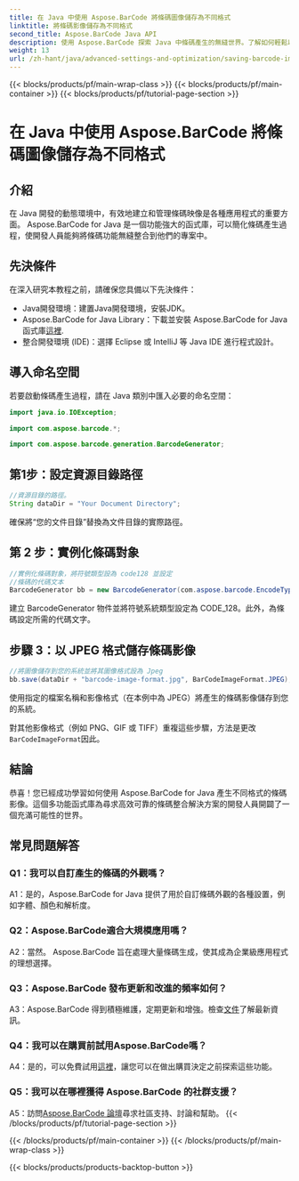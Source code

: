 ```yaml
---
title: 在 Java 中使用 Aspose.BarCode 將條碼圖像儲存為不同格式
linktitle: 將條碼影像儲存為不同格式
second_title: Aspose.BarCode Java API
description: 使用 Aspose.BarCode 探索 Java 中條碼產生的無縫世界。了解如何輕鬆以不同格式儲存條碼影像。
weight: 13
url: /zh-hant/java/advanced-settings-and-optimization/saving-barcode-images-different-formats/
---
```


{{< blocks/products/pf/main-wrap-class >}}
{{< blocks/products/pf/main-container >}}
{{< blocks/products/pf/tutorial-page-section >}}

# 在 Java 中使用 Aspose.BarCode 將條碼圖像儲存為不同格式

## 介紹

在 Java 開發的動態環境中，有效地建立和管理條碼映像是各種應用程式的重要方面。 Aspose.BarCode for Java 是一個功能強大的函式庫，可以簡化條碼產生過程，使開發人員能夠將條碼功能無縫整合到他們的專案中。

## 先決條件

在深入研究本教程之前，請確保您具備以下先決條件：

- Java開發環境：建置Java開發環境，安裝JDK。
-  Aspose.BarCode for Java Library：下載並安裝 Aspose.BarCode for Java 函式庫[這裡](https://releases.aspose.com/barcode/java/).
- 整合開發環境 (IDE)：選擇 Eclipse 或 IntelliJ 等 Java IDE 進行程式設計。

## 導入命名空間

若要啟動條碼產生過程，請在 Java 類別中匯入必要的命名空間：

```java
import java.io.IOException;

import com.aspose.barcode.*;

import com.aspose.barcode.generation.BarcodeGenerator;
```

## 第1步：設定資源目錄路徑

```java
//資源目錄的路徑。
String dataDir = "Your Document Directory";
```

確保將“您的文件目錄”替換為文件目錄的實際路徑。

## 第 2 步：實例化條碼對象

```java
//實例化條碼對象，將符號類型設為 code128 並設定
//條碼的代碼文本
BarcodeGenerator bb = new BarcodeGenerator(com.aspose.barcode.EncodeTypes.CODE_128, "1234567");
```

建立 BarcodeGenerator 物件並將符號系統類型設定為 CODE_128。此外，為條碼設定所需的代碼文字。

## 步驟 3：以 JPEG 格式儲存條碼影像

```java
//將圖像儲存到您的系統並將其圖像格式設為 Jpeg
bb.save(dataDir + "barcode-image-format.jpg", BarCodeImageFormat.JPEG);
```

使用指定的檔案名稱和影像格式（在本例中為 JPEG）將產生的條碼影像儲存到您的系統。

對其他影像格式（例如 PNG、GIF 或 TIFF）重複這些步驟，方法是更改`BarCodeImageFormat`因此。

## 結論

恭喜！您已經成功學習如何使用 Aspose.BarCode for Java 產生不同格式的條碼影像。這個多功能函式庫為尋求高效可靠的條碼整合解決方案的開發人員開闢了一個充滿可能性的世界。

## 常見問題解答

### Q1：我可以自訂產生的條碼的外觀嗎？

A1：是的，Aspose.BarCode for Java 提供了用於自訂條碼外觀的各種設置，例如字體、顏色和解析度。

### Q2：Aspose.BarCode適合大規模應用嗎？

A2：當然。 Aspose.BarCode 旨在處理大量條碼生成，使其成為企業級應用程式的理想選擇。

### Q3：Aspose.BarCode 發布更新和改進的頻率如何？

 A3：Aspose.BarCode 得到積極維護，定期更新和增強。檢查[文件](https://reference.aspose.com/barcode/java/)了解最新資訊。

### Q4：我可以在購買前試用Aspose.BarCode嗎？

 A4：是的，可以免費試用[這裡](https://releases.aspose.com/)，讓您可以在做出購買決定之前探索這些功能。

### Q5：我可以在哪裡獲得 Aspose.BarCode 的社群支援？

 A5：訪問[Aspose.BarCode 論壇](https://forum.aspose.com/c/barcode/13)尋求社區支持、討論和幫助。
{{< /blocks/products/pf/tutorial-page-section >}}

{{< /blocks/products/pf/main-container >}}
{{< /blocks/products/pf/main-wrap-class >}}

{{< blocks/products/products-backtop-button >}}
